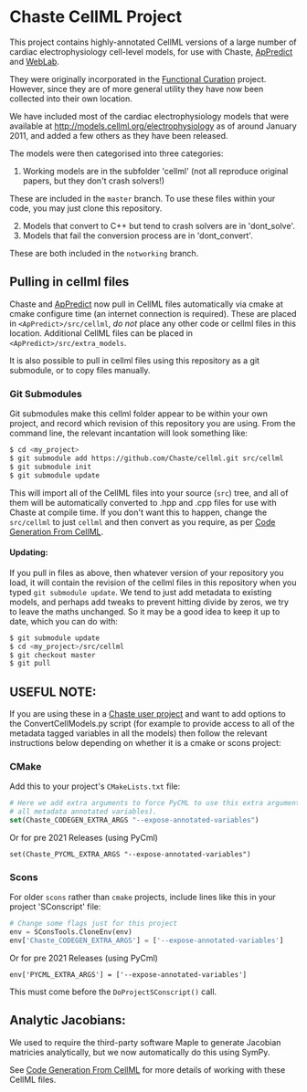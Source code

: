 # Chaste CellML Project
This project contains highly-annotated CellML versions of a large number of
cardiac electrophysiology cell-level models, for use with Chaste, [ApPredict](https://www.maths.nottingham.ac.uk/plp/pmzgm/ap_predict/) and [WebLab](https://chaste.cs.ox.ac.uk/WebLab).  

They were originally incorporated in the [Functional Curation] project.
However, since they are of more general utility they have now been collected
into their own location.

We have included most of the cardiac electrophysiology models that were available
at <http://models.cellml.org/electrophysiology> as of around January 2011, and added a few others as they have been released.

The models were then categorised into three categories:
 1. Working models are in the subfolder 'cellml' (not all reproduce original papers, but they don't crash solvers!)

These are included in the `master` branch. To use these files within your code, you may just clone this repository. 

 2. Models that convert to C++ but tend to crash solvers are in 'dont_solve'.
 3. Models that fail the conversion process are in 'dont_convert'.

These are both included in the `notworking` branch.

## Pulling in cellml files
Chaste and [ApPredict](www.github.com/Chaste/ApPredict) now pull in CellML files automatically via cmake at cmake configure time (an internet connection is required). 
These are placed in `<ApPredict>/src/cellml`, *do not* place any other code or cellml files in this location.
Additional CellML files can be placed in `<ApPredict>/src/extra_models`.

It is also possible to pull in cellml files using this repository as a git submodule, or to copy files manually.

### Git Submodules
Git submodules make this cellml folder appear to be within your own project, and record which revision of this repository you are using.
From the command line, the relevant incantation will look something like:

```sh
$ cd <my_project>
$ git submodule add https://github.com/Chaste/cellml.git src/cellml
$ git submodule init
$ git submodule update
```
This will import all of the CellML files into your source (`src`) tree, and all of them will be automatically converted to .hpp and .cpp files for use with Chaste at compile time. If you don't want this to happen, change the ```src/cellml``` to just ```cellml``` and then convert as you require, as per [Code Generation From CellML].

#### Updating: 

If you pull in files as above, then whatever version of your repository 
you load, it will contain the revision of the cellml files in this repository when you typed ```git submodule update```. 
We tend to just add metadata to existing models, and perhaps add tweaks to prevent hitting divide by zeros, we try to leave the maths unchanged. So it may be a good idea to keep it up to date, which you can do with:

```sh
$ git submodule update
$ cd <my_project>/src/cellml
$ git checkout master
$ git pull
```

## USEFUL NOTE:
If you are using these in a [Chaste user project] and want to add options to the ConvertCellModels.py script (for example to provide access to all of the metadata tagged variables in all the models) then follow the relevant instructions below depending on whether it is a cmake or scons project:

### CMake

Add this to your project's ```CMakeLists.txt``` file:

```cmake
# Here we add extra arguments to force PyCML to use this extra argument (make Get and Set methods for 
# all metadata annotated variables).  
set(Chaste_CODEGEN_EXTRA_ARGS "--expose-annotated-variables")
```
Or for pre 2021 Releases (using PyCml)
```
set(Chaste_PYCML_EXTRA_ARGS "--expose-annotated-variables")
```

### Scons
For older ```scons``` rather than ```cmake``` projects, include lines like this in your project
'SConscript' file:

```python
# Change some flags just for this project
env = SConsTools.CloneEnv(env)
env['Chaste_CODEGEN_EXTRA_ARGS'] = ['--expose-annotated-variables']
```
Or for pre 2021 Releases (using PyCml)
```
env['PYCML_EXTRA_ARGS'] = ['--expose-annotated-variables']
```

This must come before the ```DoProjectSConscript()``` call. 

## Analytic Jacobians:
We used to require the third-party software Maple to generate Jacobian matricies analytically, but we now automatically do this using SymPy.

See [Code Generation From CellML] for more details of working with these CellML files.

[Code Generation From CellML]: <https://chaste.cs.ox.ac.uk/trac/wiki/ChasteGuides/CodeGenerationFromCellML>
[Functional Curation]: <https://chaste.cs.ox.ac.uk/trac/wiki/FunctionalCuration>
[Chaste user project]: <https://chaste.cs.ox.ac.uk/trac/wiki/InstallGuides/CheckoutUserProject>
